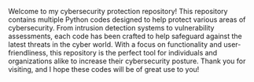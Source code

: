 Welcome to my cybersecurity protection repository! This repository contains multiple Python codes designed to help protect various areas of cybersecurity. From intrusion detection systems to vulnerability assessments, each code has been crafted to help safeguard against the latest threats in the cyber world. With a focus on functionality and user-friendliness, this repository is the perfect tool for individuals and organizations alike to increase their cybersecurity posture. Thank you for visiting, and I hope these codes will be of great use to you!
